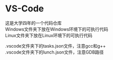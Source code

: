 # VS-Code
这是大学四年的一个代码仓库  
Windows文件夹下放在Windows环境下的可执行代码  
Linux文件夹下放在Linux环境下的可执行代码  
  
.vscode文件夹下的tasks.json文件，注意gcc和g++    
.vscode文件夹下的lunch.json文件，注意GDB路径
